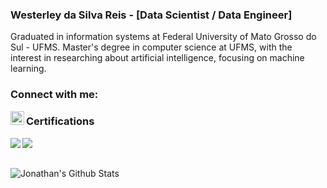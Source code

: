 ### Westerley da Silva Reis - [Data Scientist / Data Engineer]

Graduated in information systems at Federal University of Mato Grosso do Sul - UFMS. Master's degree in computer science at UFMS, with the interest in researching about artificial intelligence, focusing on machine learning. 

### Connect with me:

[<img align="left"  width="22px" src="https://cdn.jsdelivr.net/npm/simple-icons@3.4.0/icons/linkedin.svg" />](https://www.linkedin.com/in/westerley-reis/)

### Certifications

[<img align="left" src="https://images.youracclaim.com/size/100x100/images/6a254dad-77e5-4e71-8049-94e5c7a15981/azure-fundamentals-600x600.png">](https://www.youracclaim.com/badges/c4c0d2cc-2cbd-474a-b81e-e920e0887b8f?source=linked_in_profile)

[<img align="left" src="https://images.youracclaim.com/size/100x100/images/4136ced8-75d5-4afb-8677-40b6236e2672/azure-ai-fundamentals-600x600.png">](https://www.youracclaim.com/badges/3bcdbbcd-38ea-47c0-a492-40541f72b8f8?source=linked_in_profile)

<br /> <br />

<img align="left" alt="Jonathan's Github Stats" src="https://github-readme-stats.vercel.app/api?username=Westerley&show_icons=true&hide_border=true" />
